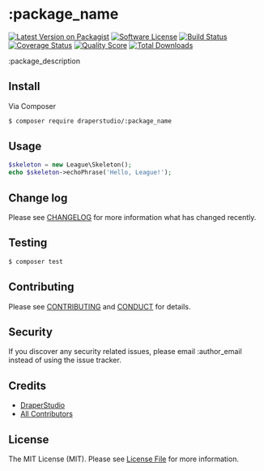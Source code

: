 # :package_name

[![Latest Version on Packagist][ico-version]][link-packagist]
[![Software License][ico-license]](LICENSE.md)
[![Build Status][ico-travis]][link-travis]
[![Coverage Status][ico-scrutinizer]][link-scrutinizer]
[![Quality Score][ico-code-quality]][link-code-quality]
[![Total Downloads][ico-downloads]][link-downloads]

:package_description

## Install

Via Composer

``` bash
$ composer require draperstudio/:package_name
```

## Usage

``` php
$skeleton = new League\Skeleton();
echo $skeleton->echoPhrase('Hello, League!');
```

## Change log

Please see [CHANGELOG](CHANGELOG.md) for more information what has changed recently.

## Testing

``` bash
$ composer test
```

## Contributing

Please see [CONTRIBUTING](CONTRIBUTING.md) and [CONDUCT](CONDUCT.md) for details.

## Security

If you discover any security related issues, please email :author_email instead of using the issue tracker.

## Credits

- [DraperStudio][link-author]
- [All Contributors][link-contributors]

## License

The MIT License (MIT). Please see [License File](LICENSE.md) for more information.

[ico-version]: https://img.shields.io/packagist/v/DraperStudio/:package_name.svg?style=flat-square
[ico-license]: https://img.shields.io/badge/license-MIT-brightgreen.svg?style=flat-square
[ico-travis]: https://img.shields.io/travis/DraperStudio/:package_name/master.svg?style=flat-square
[ico-scrutinizer]: https://img.shields.io/scrutinizer/coverage/g/DraperStudio/:package_name.svg?style=flat-square
[ico-code-quality]: https://img.shields.io/scrutinizer/g/DraperStudio/:package_name.svg?style=flat-square
[ico-downloads]: https://img.shields.io/packagist/dt/DraperStudio/:package_name.svg?style=flat-square

[link-packagist]: https://packagist.org/packages/DraperStudio/:package_name
[link-travis]: https://travis-ci.org/DraperStudio/:package_name
[link-scrutinizer]: https://scrutinizer-ci.com/g/DraperStudio/:package_name/code-structure
[link-code-quality]: https://scrutinizer-ci.com/g/DraperStudio/:package_name
[link-downloads]: https://packagist.org/packages/DraperStudio/:package_name
[link-author]: https://github.com/DraperStudio
[link-contributors]: ../../contributors
